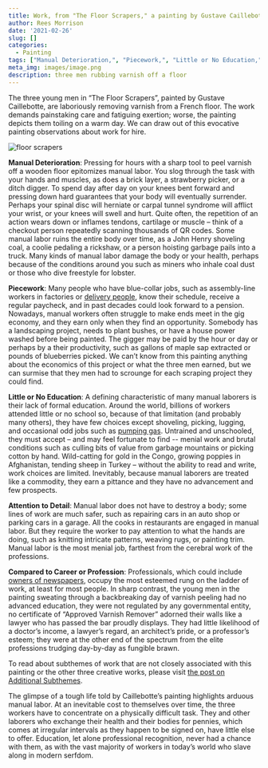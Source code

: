 ```yaml
---
title: Work, from "The Floor Scrapers," a painting by Gustave Caillebotte
author: Rees Morrison
date: '2021-02-26'
slug: []
categories:
  - Painting
tags: ["Manual Deterioration,", "Piecework,", "Little or No Education,", "Attention to Detail,", "Compared to Career or Profession", ]
meta_img: images/image.png
description: three men rubbing varnish off a floor
---
```


The three young men in “The Floor Scrapers”, painted by Gustave Caillebotte, are laboriously removing varnish from a French floor.  The work demands painstaking care and fatiguing exertion; worse, the painting depicts them toiling on a warm day.  We can draw out of this evocative painting observations about work for hire.

![floor scrapers](/media/WorkScrapers.png)

**Manual Deterioration**:  Pressing for hours with a sharp tool to peel varnish off a wooden floor epitomizes manual labor.  You slog through the task with your hands and muscles, as does a brick layer, a strawberry picker, or a ditch digger.  To spend day after day on your knees bent forward and pressing down hard guarantees that your body will eventually surrender. Perhaps your spinal disc will herniate or carpal tunnel syndrome will afflict your wrist, or your knees will swell and hurt.   Quite often, the repetition of an action wears down or inflames tendons, cartilage or muscle – think of a checkout person repeatedly scanning thousands of QR codes.  Some manual labor ruins the entire body over time, as a John Henry shoveling coal, a coolie pedaling a rickshaw, or a person hoisting garbage pails into a truck. Many kinds of manual labor damage the body or your health, perhaps because of the conditions around you such as miners who inhale coal dust or those who dive freestyle for lobster.  

**Piecework**: Many people who have blue-collar jobs, such as assembly-line workers in factories or [delivery people](https://themesfromart.com/blog/2021-02-26-worksnowy/worksnowy/), know their schedule, receive a regular paycheck, and in past decades could look forward to a pension. Nowadays, manual workers often struggle to make ends meet in the gig economy, and they earn only when they find an opportunity.   Somebody has a landscaping project, needs to plant bushes, or have a house power washed before being painted. The gigger may be paid by the hour or day or perhaps by a their productivity, such as gallons of maple sap extracted or pounds of blueberries picked. We can’t know from this painting anything about the economics of this project or what the three men earned, but we can surmise that they men had to scrounge for each scraping project they could find.

**Little or No Education**:   A defining characteristic of many manual laborers is their lack of formal education.  Around the world, billions of workers attended little or no school so, because of that limitation (and probably many others), they have few choices except shoveling, picking, lugging, and occasional odd jobs such as [pumping gas](https://themesfromart.com/blog/2021-02-26-workproud/workproud/).  Untrained and unschooled, they must accept – and may feel fortunate to find -- menial work and brutal conditions such as culling bits of value from garbage mountains or picking cotton by hand.  Wild-catting for gold in the Congo, growing poppies in Afghanistan, tending sheep in Turkey – without the ability to read and write, work choices are limited.  Inevitably, because manual laborers are treated like a commodity, they earn a pittance and they have no advancement and few prospects.  

**Attention to Detail**:  Manual labor does not have to destroy a body; some lines of work are much safer, such as repairing cars in an auto shop or parking cars in a garage.  All the cooks in restaurants are engaged in manual labor.  But they require the worker to pay attention to what the hands are doing, such as knitting intricate patterns, weaving rugs, or painting trim.  Manual labor is the most menial job, farthest from the cerebral work of the professions.

**Compared to Career or Profession**:   Professionals, which could include [owners of newspapers](https://themesfromart.com/blog/2021-02-26-workkane/workkane/), occupy the most esteemed rung on the ladder of work, at least for most people.   In sharp contrast, the young men in the painting sweating through a backbreaking day of varnish peeling had no advanced education, they were not regulated by any governmental entity, no certificate of “Approved Varnish Remover” adorned their walls like a lawyer who has passed the bar proudly displays.  They had little likelihood of a doctor’s income, a lawyer’s regard, an architect’s pride, or a professor’s esteem; they were at the other end of the spectrum from the elite professions trudging day-by-day as fungible brawn.

To read about subthemes of work that are not closely associated with this painting or the other three creative works, please visit [the post on Additional Subthemes](https://themesfromart.com/blog/2021-02-26-workadditional/workperspective/).


The glimpse of a tough life told by Caillebotte’s painting highlights arduous manual labor.  At an inevitable cost to themselves over time, the three workers have to concentrate on a physically difficult task.  They and other laborers who exchange their health and their bodies for pennies, which comes at irregular intervals as they happen to be signed on, have little else to offer.  Education, let alone professional recognition, never had a chance with them, as with the vast majority of workers in today’s world who slave along in modern serfdom.   
